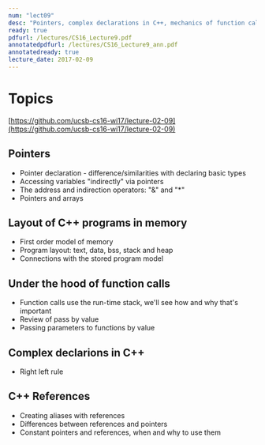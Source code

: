 ```yaml
---
num: "lect09"
desc: "Pointers, complex declarations in C++, mechanics of function calls (stack), passing parameters to functions by value and address"
ready: true
pdfurl: /lectures/CS16_Lecture9.pdf
annotatedpdfurl: /lectures/CS16_Lecture9_ann.pdf
annotatedready: true
lecture_date: 2017-02-09 
---
```


# Topics
[https://github.com/ucsb-cs16-wi17/lecture-02-09](https://github.com/ucsb-cs16-wi17/lecture-02-09)
## Pointers
* Pointer declaration - difference/similarities with declaring basic types
* Accessing variables "indirectly" via pointers
* The address and indirection operators: "&" and "*"
* Pointers and arrays

## Layout of C++ programs in memory
* First order model of memory
* Program layout: text, data, bss, stack and heap
* Connections with the stored program model

## Under the hood of function calls
* Function calls use the run-time stack, we'll see how and why that's important
* Review of pass by value
* Passing parameters to functions by value 

## Complex declarions in C++
* Right left rule

## C++ References
* Creating aliases with references
* Differences between references and pointers
* Constant pointers and references, when and why to use them
